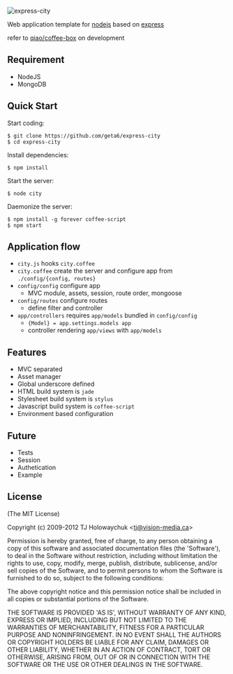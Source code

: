 ![express-city](http://f.cl.ly/items/2118230z3B1U1e0Q3T11/city.jpg)

  Web application template for [nodejs](http://nodejs.org) based on [express](http://expressjs.com)

  refer to [qiao/coffee-box](https://github.com/qiao/coffee-box) on development


## Requirement

  * NodeJS
  * MongoDB


## Quick Start

  Start coding:

    $ git clone https://github.com/geta6/express-city
    $ cd express-city

  Install dependencies:

    $ npm install

  Start the server:

    $ node city

  Daemonize the server:

    $ npm install -g forever coffee-script
    $ npm start


## Application flow

  * `city.js` hooks `city.coffee`
  * `city.coffee` create the server and configure app from `./config/{config, routes}`
  * `config/config` configure app
    * MVC module, assets, session, route order, mongoose
  * `config/routes` configure routes
    * define filter and controller
  * `app/controllers` requires `app/models` bundled in `config/config`
    * `{Model} = app.settings.models app`
    * controller rendering `app/views` with `app/models`


## Features

  * MVC separated
  * Asset manager
  * Global underscore defined
  * HTML build system is `jade`
  * Stylesheet build system is `stylus`
  * Javascript build system is `coffee-script`
  * Environment based configuration


## Future

  * Tests
  * Session
  * Authetication
  * Example


## License

(The MIT License)

Copyright (c) 2009-2012 TJ Holowaychuk &lt;tj@vision-media.ca&gt;

Permission is hereby granted, free of charge, to any person obtaining
a copy of this software and associated documentation files (the
'Software'), to deal in the Software without restriction, including
without limitation the rights to use, copy, modify, merge, publish,
distribute, sublicense, and/or sell copies of the Software, and to
permit persons to whom the Software is furnished to do so, subject to
the following conditions:

The above copyright notice and this permission notice shall be
included in all copies or substantial portions of the Software.

THE SOFTWARE IS PROVIDED 'AS IS', WITHOUT WARRANTY OF ANY KIND,
EXPRESS OR IMPLIED, INCLUDING BUT NOT LIMITED TO THE WARRANTIES OF
MERCHANTABILITY, FITNESS FOR A PARTICULAR PURPOSE AND NONINFRINGEMENT.
IN NO EVENT SHALL THE AUTHORS OR COPYRIGHT HOLDERS BE LIABLE FOR ANY
CLAIM, DAMAGES OR OTHER LIABILITY, WHETHER IN AN ACTION OF CONTRACT,
TORT OR OTHERWISE, ARISING FROM, OUT OF OR IN CONNECTION WITH THE
SOFTWARE OR THE USE OR OTHER DEALINGS IN THE SOFTWARE.